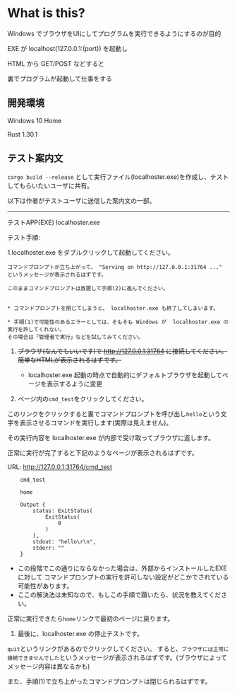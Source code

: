 # What is this? #

Windows でブラウザをUIにしてプログラムを実行できるようにするのが目的

EXE が localhost(127.0.0.1:(port)) を起動し

HTML から GET/POST などすると

裏でプログラムが起動して仕事をする



## 開発環境 ##

Windows 10 Home

Rust 1.30.1



## テスト案内文 ##

```cargo build --release```
として実行ファイル(localhoster.exe)を作成し、テストしてもらいたいユーザに共有。

以下は作者がテストユーザに送信した案内文の一部。

----

テストAPP(EXE) localhoster.exe  

テスト手順:  

1.localhoster.exe をダブルクリックして起動してください。 

    コマンドプロンプトが立ち上がって、 "Serving on http://127.0.0.1:31764 ..." というメッセージが表示されるはずです。

    このままコマンドプロンプトは放置して手順(2)に進んでください。  


    * コマンドプロンプトを閉じてしまうと、 localhoster.exe も終了してしまいます。  

    * 手順(1)で可能性のあるエラーとしては、そもそも Windows が  localhoster.exe の実行を許してくれない。 
    その場合は「管理者で実行」などを試してみてください。   


1. ~~ブラウザ(なんでもいいです)で  http://127.0.0.1:31764 に接続してください。 簡単なHTMLが表示されるはずです。~~

    * localhoster.exe 起動の時点で自動的にデフォルトブラウザを起動してページを表示するように変更


1. ページ内の```cmd_test```をクリックしてください。 


このリンクをクリックすると裏でコマンドプロンプトを呼び出し```hello```という文字を表示させるコマンドを実行します(実際は見えません)。 

その実行内容を localhoster.exe が内部で受け取ってブラウザに返します。 

正常に実行が完了すると下記のようなページが表示されるはずです。  

URL: http://127.0.0.1:31764/cmd_test 

```
    cmd_test  

    home  

    Output {
        status: ExitStatus(         
            ExitStatus(             
                0         
            )     
        ),     
        stdout: "hello\r\n",     
        stderr: "" 
    }   
```

* この段階でこの通りにならなかった場合は、外部からインストールしたEXEに対して コマンドプロンプトの実行を許可しない設定がどこかでされている可能性があります。 
* ここの解決法は未知なので、もしこの手順で躓いたら、状況を教えてください。  
        

正常に実行できたら```home```リンクで最初のページに戻ります。   
    

    
1. 最後に、localhoster.exe の停止テストです。 

```quit```というリンクがあるのでクリックしてください。 
すると、```ブラウザには正常に接続できませんでした```というメッセージが表示されるはずです。(ブラウザによってメッセージ内容は異なるかも) 
    
    
また、手順(1)で立ち上がったコマンドプロンプトは閉じられるはずです。    

